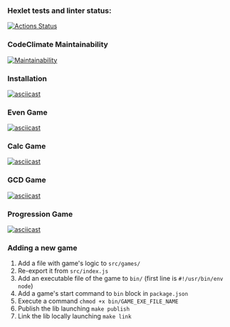 ### Hexlet tests and linter status:
[![Actions Status](https://github.com/vladislav1923/backend-project-lvl1/actions/workflows/hexlet-check.yml/badge.svg)](https://github.com/vladislav1923/backend-project-lvl1/actions)

### CodeClimate Maintainability
[![Maintainability](https://api.codeclimate.com/v1/badges/887d2b9c72e84c2cc7b0/maintainability)](https://codeclimate.com/github/vladislav1923/backend-project-lvl1/maintainability)

### Installation
[![asciicast](https://asciinema.org/a/MUmYKzcnaSgsjOMN6wezWIW46.svg)](https://asciinema.org/a/MUmYKzcnaSgsjOMN6wezWIW46)

### Even Game
[![asciicast](https://asciinema.org/a/3pFvfqqQcOo37buM8seApHrGc.svg)](https://asciinema.org/a/3pFvfqqQcOo37buM8seApHrGc)

### Calc Game
[![asciicast](https://asciinema.org/a/ZggGgV45FBl2AsOzSyJd4ssN9.svg)](https://asciinema.org/a/ZggGgV45FBl2AsOzSyJd4ssN9)

### GCD Game
[![asciicast](https://asciinema.org/a/TJ23POd8Gq0mJSEcoi0J60HRC.svg)](https://asciinema.org/a/TJ23POd8Gq0mJSEcoi0J60HRC)

### Progression Game
[![asciicast](https://asciinema.org/a/q0AB1xZaENteiUdOaj9bJwkgV.svg)](https://asciinema.org/a/q0AB1xZaENteiUdOaj9bJwkgV)

### Adding a new game
1. Add a file with game's logic to `src/games/`
2. Re-export it from `src/index.js`
3. Add an executable file of the game to `bin/` (first line is `#!/usr/bin/env node`)
4. Add a game's start command to `bin` block in `package.json`
5. Execute a command `chmod +x bin/GAME_EXE_FILE_NAME`
6. Publish the lib launching `make publish`
7. Link the lib locally launching `make link`
